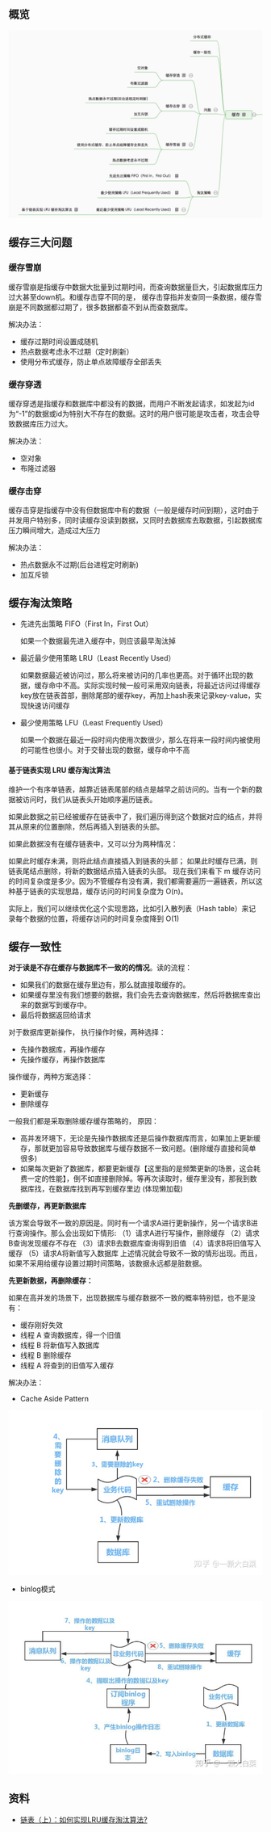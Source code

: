 ## 概览

![](./images/profile.jpg)

## 缓存三大问题

### 缓存雪崩

缓存雪崩是指缓存中数据大批量到过期时间，而查询数据量巨大，引起数据库压力过大甚至down机。和缓存击穿不同的是， 缓存击穿指并发查同一条数据，缓存雪崩是不同数据都过期了，很多数据都查不到从而查数据库。

解决办法：

- 缓存过期时间设置成随机
- 热点数据考虑永不过期（定时刷新）
- 使用分布式缓存，防止单点故障缓存全部丢失

### 缓存穿透

缓存穿透是指缓存和数据库中都没有的数据，而用户不断发起请求，如发起为id为“-1”的数据或id为特别大不存在的数据。这时的用户很可能是攻击者，攻击会导致数据库压力过大。

解决办法：

- 空对象
- 布隆过滤器

### 缓存击穿

缓存击穿是指缓存中没有但数据库中有的数据（一般是缓存时间到期），这时由于并发用户特别多，同时读缓存没读到数据，又同时去数据库去取数据，引起数据库压力瞬间增大，造成过大压力

解决办法：

- 热点数据永不过期(后台进程定时刷新)
- 加互斥锁

## 缓存淘汰策略

- 先进先出策略 FIFO（First In，First Out）
    
    如果一个数据最先进入缓存中，则应该最早淘汰掉

- 最近最少使用策略 LRU（Least Recently Used）
 
    如果数据最近被访问过，那么将来被访问的几率也更高。对于循环出现的数据，缓存命中不高。实际实现时候一般可采用双向链表，将最近访问过得缓存key放在链表首部，删除尾部的缓存key，再加上hash表来记录key-value，实现快速访问缓存

- 最少使用策略 LFU（Least Frequently Used）
 
  如果一个数据在最近一段时间内使用次数很少，那么在将来一段时间内被使用的可能性也很小。对于交替出现的数据，缓存命中不高

#### 基于链表实现 LRU 缓存淘汰算法

维护一个有序单链表，越靠近链表尾部的结点是越早之前访问的。当有一个新的数据被访问时，我们从链表头开始顺序遍历链表。

如果此数据之前已经被缓存在链表中了，我们遍历得到这个数据对应的结点，并将其从原来的位置删除，然后再插入到链表的头部。

如果此数据没有在缓存链表中，又可以分为两种情况：

如果此时缓存未满，则将此结点直接插入到链表的头部；
如果此时缓存已满，则链表尾结点删除，将新的数据结点插入链表的头部。
现在我们来看下 m 缓存访问的时间复杂度是多少。因为不管缓存有没有满，我们都需要遍历一遍链表，所以这种基于链表的实现思路，缓存访问的时间复杂度为 O(n)。

实际上，我们可以继续优化这个实现思路，比如引入散列表（Hash table）来记录每个数据的位置，将缓存访问的时间复杂度降到 O(1)



## 缓存一致性

**对于读是不存在缓存与数据库不一致的的情况**。读的流程：

- 如果我们的数据在缓存里边有，那么就直接取缓存的。
- 如果缓存里没有我们想要的数据，我们会先去查询数据库，然后将数据库查出来的数据写到缓存中。
- 最后将数据返回给请求

对于数据库更新操作， 执行操作时候，两种选择：

- 先操作数据库，再操作缓存
- 先操作缓存，再操作数据库


操作缓存，两种方案选择：

- 更新缓存
- 删除缓存

一般我们都是采取删除缓存缓存策略的， 原因：

- 高并发环境下，无论是先操作数据库还是后操作数据库而言，如果加上更新缓存，那就更加容易导致数据库与缓存数据不一致问题。(删除缓存直接和简单很多)
- 如果每次更新了数据库，都要更新缓存【这里指的是频繁更新的场景，这会耗费一定的性能】，倒不如直接删除掉。等再次读取时，缓存里没有，那我到数据库找，在数据库找到再写到缓存里边 (体现懒加载)

**先删缓存，再更新数据库**

该方案会导致不一致的原因是。同时有一个请求A进行更新操作，另一个请求B进行查询操作。那么会出现如下情形:
（1）请求A进行写操作，删除缓存
（2）请求B查询发现缓存不存在
（3）请求B去数据库查询得到旧值
（4）请求B将旧值写入缓存
（5）请求A将新值写入数据库
上述情况就会导致不一致的情形出现。而且，如果不采用给缓存设置过期时间策略，该数据永远都是脏数据。

**先更新数据，再删除缓存：**

如果在高并发的场景下，出现数据库与缓存数据不一致的概率特别低，也不是没有：

- 缓存刚好失效
- 线程 A 查询数据库，得一个旧值
- 线程 B 将新值写入数据库
- 线程 B 删除缓存
- 线程 A 将查到的旧值写入缓存

解决办法：
- Cache Aside Pattern

![](./images/cache_aside.jpg)

- binlog模式

![](./images/cache_binlog.jpg)

## 资料

- [链表（上）：如何实现LRU缓存淘汰算法?](https://jingbin.me/2019/04/13/list/)